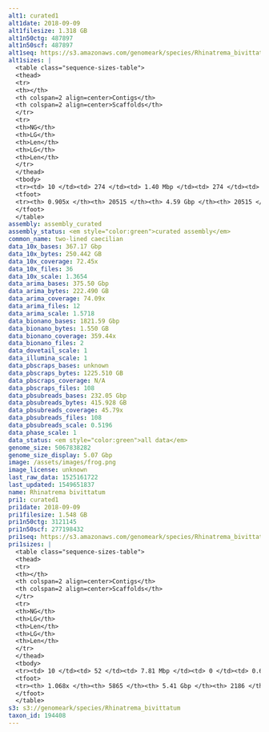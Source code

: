 ```yaml
---
alt1: curated1
alt1date: 2018-09-09
alt1filesize: 1.318 GB
alt1n50ctg: 487897
alt1n50scf: 487897
alt1seq: https://s3.amazonaws.com/genomeark/species/Rhinatrema_bivittatum/aRhiBiv1/assembly_curated/aRhiBiv1.alt.cur.20180909.fasta.gz
alt1sizes: |
  <table class="sequence-sizes-table">
  <thead>
  <tr>
  <th></th>
  <th colspan=2 align=center>Contigs</th>
  <th colspan=2 align=center>Scaffolds</th>
  </tr>
  <tr>
  <th>NG</th>
  <th>LG</th>
  <th>Len</th>
  <th>LG</th>
  <th>Len</th>
  </tr>
  </thead>
  <tbody>
  <tr><td> 10 </td><td> 274 </td><td> 1.40 Mbp </td><td> 274 </td><td> 1.40 Mbp </td></tr>  <tr><td> 20 </td><td> 703 </td><td> 1.02 Mbp </td><td> 703 </td><td> 1.02 Mbp </td></tr>  <tr><td> 30 </td><td> 1269 </td><td> 0.79 Mbp </td><td> 1269 </td><td> 0.79 Mbp </td></tr>  <tr><td> 40 </td><td> 1987 </td><td> 0.63 Mbp </td><td> 1987 </td><td> 0.63 Mbp </td></tr>  <tr style="background-color:#cccccc;"><td> 50 </td><td> 2903 </td><td> 0.49 Mbp </td><td> 2903 </td><td> 0.49 Mbp </td></tr>  <tr><td> 60 </td><td> 4105 </td><td> 0.36 Mbp </td><td> 4105 </td><td> 0.36 Mbp </td></tr>  <tr><td> 70 </td><td> 5799 </td><td> 0.24 Mbp </td><td> 5799 </td><td> 0.24 Mbp </td></tr>  <tr><td> 80 </td><td> 8690 </td><td> 0.12 Mbp </td><td> 8690 </td><td> 0.12 Mbp </td></tr>  <tr><td> 90 </td><td> 18711 </td><td> 19.26 Kbp </td><td> 18711 </td><td> 19.26 Kbp </td></tr>  <tr><td> 100 </td><td> - </td><td> - </td><td> - </td><td> - </td></tr>  </tbody>
  <tfoot>
  <tr><th> 0.905x </th><th> 20515 </th><th> 4.59 Gbp </th><th> 20515 </th><th> 4.59 Gbp </th></tr>
  </tfoot>
  </table>
assembly: assembly_curated
assembly_status: <em style="color:green">curated assembly</em>
common_name: two-lined caecilian
data_10x_bases: 367.17 Gbp
data_10x_bytes: 250.442 GB
data_10x_coverage: 72.45x
data_10x_files: 36
data_10x_scale: 1.3654
data_arima_bases: 375.50 Gbp
data_arima_bytes: 222.490 GB
data_arima_coverage: 74.09x
data_arima_files: 12
data_arima_scale: 1.5718
data_bionano_bases: 1821.59 Gbp
data_bionano_bytes: 1.550 GB
data_bionano_coverage: 359.44x
data_bionano_files: 2
data_dovetail_scale: 1
data_illumina_scale: 1
data_pbscraps_bases: unknown
data_pbscraps_bytes: 1225.510 GB
data_pbscraps_coverage: N/A
data_pbscraps_files: 108
data_pbsubreads_bases: 232.05 Gbp
data_pbsubreads_bytes: 415.928 GB
data_pbsubreads_coverage: 45.79x
data_pbsubreads_files: 108
data_pbsubreads_scale: 0.5196
data_phase_scale: 1
data_status: <em style="color:green">all data</em>
genome_size: 5067838282
genome_size_display: 5.07 Gbp
image: /assets/images/frog.png
image_license: unknown
last_raw_data: 1525161722
last_updated: 1549651837
name: Rhinatrema bivittatum
pri1: curated1
pri1date: 2018-09-09
pri1filesize: 1.548 GB
pri1n50ctg: 3121145
pri1n50scf: 277198432
pri1seq: https://s3.amazonaws.com/genomeark/species/Rhinatrema_bivittatum/aRhiBiv1/assembly_curated/aRhiBiv1.pri.cur.20180909.fasta.gz
pri1sizes: |
  <table class="sequence-sizes-table">
  <thead>
  <tr>
  <th></th>
  <th colspan=2 align=center>Contigs</th>
  <th colspan=2 align=center>Scaffolds</th>
  </tr>
  <tr>
  <th>NG</th>
  <th>LG</th>
  <th>Len</th>
  <th>LG</th>
  <th>Len</th>
  </tr>
  </thead>
  <tbody>
  <tr><td> 10 </td><td> 52 </td><td> 7.81 Mbp </td><td> 0 </td><td> 0.66 Gbp </td></tr>  <tr><td> 20 </td><td> 126 </td><td> 6.01 Mbp </td><td> 1 </td><td> 0.51 Gbp </td></tr>  <tr><td> 30 </td><td> 221 </td><td> 4.70 Mbp </td><td> 2 </td><td> 404.53 Mbp </td></tr>  <tr><td> 40 </td><td> 340 </td><td> 3.77 Mbp </td><td> 4 </td><td> 342.11 Mbp </td></tr>  <tr style="background-color:#cccccc;"><td> 50 </td><td> 488 </td><td style="background-color:#88ff88;"> 3.12 Mbp </td><td> 5 </td><td style="background-color:#88ff88;"> 277.20 Mbp </td></tr>  <tr><td> 60 </td><td> 668 </td><td> 2.53 Mbp </td><td> 7 </td><td> 249.89 Mbp </td></tr>  <tr><td> 70 </td><td> 894 </td><td> 2.01 Mbp </td><td> 10 </td><td> 211.19 Mbp </td></tr>  <tr><td> 80 </td><td> 1193 </td><td> 1.45 Mbp </td><td> 12 </td><td> 170.47 Mbp </td></tr>  <tr><td> 90 </td><td> 1626 </td><td> 0.92 Mbp </td><td> 18 </td><td> 76.85 Mbp </td></tr>  <tr><td> 100 </td><td> 2557 </td><td> 0.30 Mbp </td><td> 31 </td><td> 15.19 Mbp </td></tr>  </tbody>
  <tfoot>
  <tr><th> 1.068x </th><th> 5865 </th><th> 5.41 Gbp </th><th> 2186 </th><th> 5.49 Gbp </th></tr>
  </tfoot>
  </table>
s3: s3://genomeark/species/Rhinatrema_bivittatum
taxon_id: 194408
---
```

